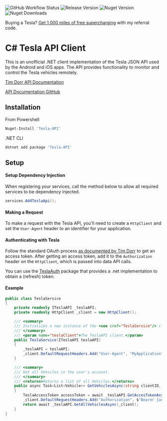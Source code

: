 
![GitHub Workflow Status](https://img.shields.io/github/workflow/status/at0dd/tesla-api/.NET)
![Release Version](https://img.shields.io/github/v/release/at0dd/tesla-api)
![Nuget Version](https://img.shields.io/nuget/v/tesla-api)
![Nuget Downloads](https://img.shields.io/nuget/dt/tesla-api)

Buying a Tesla? [Get 1,000 miles of free supercharging](https://ts.la/alex19632) with my referral code.

# C# Tesla API Client

This is an unofficial .NET client implementation of the Tesla JSON API used by the Android and iOS apps. The API provides functionality to monitor and control the Tesla vehicles remotely.

[Tim Dorr API Documentation](https://tesla-api.timdorr.com/)

[API Documentation GitHub](https://github.com/timdorr/tesla-api)

Installation
----------------------------

From Powershell
```ps1
Nuget-Install 'Tesla-API'
```

.NET CLI
```ps1
dotnet add package 'Tesla-API'
```

Setup
----------------------------

#### Setup Dependency Injection

When registering your services, call the method below to allow all required services to be dependency injected.
```c#
services.AddTeslaApi();
```

#### Making a Request

To make a request with the Tesla API, you'll need to create a `HttpClient` and set the `User-Agent` header to an identifier for your application.

#### Authenticating with Tesla

Follow the standard OAuth process [as documented by Tim Dorr](https://tesla-api.timdorr.com/api-basics/authentication) to get an access token. After getting an access token, add it to the `Authorization` header on the `HttpClient`, which is passed into data API calls.

You can use the [TeslaAuth](https://github.com/tomhollander/TeslaAuth/) package that provides a .net implementation to obtain a (refresh) token.

#### Example

```c#
public class TeslaService
{
	private readonly ITeslaAPI _teslaAPI;
	private readonly HttpClient _client = new HttpClient();

	/// <summary>
	/// Initializes a new instance of the <see cref="TeslaService"/> class.
	/// </summary>
	/// <param name="teslaClient">The TeslaAPI client.</param>
	public TeslaService(ITeslaAPI teslaAPI)
	{
	    _teslaAPI = teslaAPI;
	    _client.DefaultRequestHeaders.Add("User-Agent", "MyApplication");
	}

	/// <summary>
	/// Get all Vehicles in the user's account.
	/// </summary>
	/// <returns>Returns a list of all Vehicles.</returns>
	public async Task<List<Vehicle>> GetVehiclesAsync(string clientID, string clientSecret, string bearerToken)
	{
	    TeslaAccessToken accessToken = await _teslaAPI.GetAccesTokenAsync(_client, clientID, clientSecret, bearerToken);
	    _client.DefaultRequestHeaders.Add("Authorization", $"Bearer {accessToken.AccessToken}");
	    return await _teslaAPI.GetAllVehiclesAsync(_client);
	}
}
```
